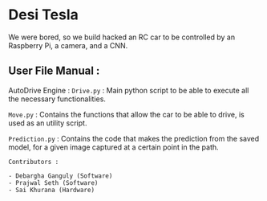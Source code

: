 # Desi Tesla
We were bored, so we build hacked an RC car to be controlled by an Raspberry Pi, a camera, and a CNN.

## User File Manual :
AutoDrive Engine :
```Drive.py``` :
Main python script to be able to execute all the necessary functionalities.

```Move.py``` :
Contains the functions that allow the car to be able to drive, is used as an utility script.

```Prediction.py``` :
Contains the code that makes the prediction from the saved model, for a given image captured at a certain point in the path.

```
Contributors :

- Debargha Ganguly (Software)
- Prajwal Seth (Software)
- Sai Khurana (Hardware)
```
